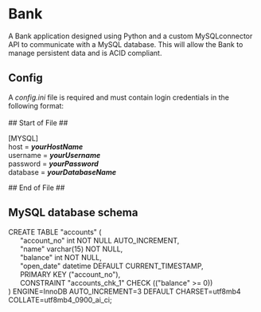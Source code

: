 # Bank
A Bank application designed using Python and a custom MySQLconnector API to communicate with a MySQL database. This will allow the Bank to manage persistent data and is ACID compliant.

## Config
A *config.ini* file is required and must contain login credentials in the following format:<br/><br/>
  \## Start of File ##<br/>
  
  [MYSQL]<br/>
  host = ***yourHostName***<br/>
  username = ***yourUsername***<br/>
  password = ***yourPassword***<br/>
  database = ***yourDatabaseName***<br/>
  
  \## End of File ##<br/>

## MySQL database schema
CREATE TABLE "accounts" (<br/>
  &nbsp;&nbsp;&nbsp;&nbsp;&nbsp;&nbsp;"account_no" int NOT NULL AUTO_INCREMENT,<br/>
  &nbsp;&nbsp;&nbsp;&nbsp;&nbsp;&nbsp;"name" varchar(15) NOT NULL,<br/>
  &nbsp;&nbsp;&nbsp;&nbsp;&nbsp;&nbsp;"balance" int NOT NULL,<br/>
  &nbsp;&nbsp;&nbsp;&nbsp;&nbsp;&nbsp;"open_date" datetime DEFAULT CURRENT_TIMESTAMP,<br/>
  &nbsp;&nbsp;&nbsp;&nbsp;&nbsp;&nbsp;PRIMARY KEY ("account_no"),<br/>
  &nbsp;&nbsp;&nbsp;&nbsp;&nbsp;&nbsp;CONSTRAINT "accounts_chk_1" CHECK (("balance" >= 0))<br/>
) ENGINE=InnoDB AUTO_INCREMENT=3 DEFAULT CHARSET=utf8mb4 COLLATE=utf8mb4_0900_ai_ci;<br/>
